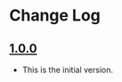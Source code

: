 # Change Log

## [1.0.0](https://github.com/xmartlabs/BuildSlackNotifier/releases/tag/1.0.0)
<!-- Released on 2017-03-08. -->

* This is the initial version.

[xmartlabs]: https://xmartlabs.com
